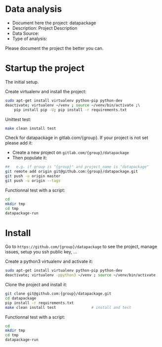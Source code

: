 # Data analysis
- Document here the project: datapackage
- Description: Project Description
- Data Source:
- Type of analysis:

Please document the project the better you can.

# Startup the project

The initial setup.

Create virtualenv and install the project:
```bash
sudo apt-get install virtualenv python-pip python-dev
deactivate; virtualenv ~/venv ; source ~/venv/bin/activate ;\
    pip install pip -U; pip install -r requirements.txt
```

Unittest test:
```bash
make clean install test
```

Check for datapackage in gitlab.com/{group}.
If your project is not set please add it:

- Create a new project on `gitlab.com/{group}/datapackage`
- Then populate it:

```bash
##   e.g. if group is "{group}" and project_name is "datapackage"
git remote add origin git@github.com:{group}/datapackage.git
git push -u origin master
git push -u origin --tags
```

Functionnal test with a script:

```bash
cd
mkdir tmp
cd tmp
datapackage-run
```

# Install

Go to `https://github.com/{group}/datapackage` to see the project, manage issues,
setup you ssh public key, ...

Create a python3 virtualenv and activate it:

```bash
sudo apt-get install virtualenv python-pip python-dev
deactivate; virtualenv -ppython3 ~/venv ; source ~/venv/bin/activate
```

Clone the project and install it:

```bash
git clone git@github.com:{group}/datapackage.git
cd datapackage
pip install -r requirements.txt
make clean install test                # install and test
```
Functionnal test with a script:

```bash
cd
mkdir tmp
cd tmp
datapackage-run
```
